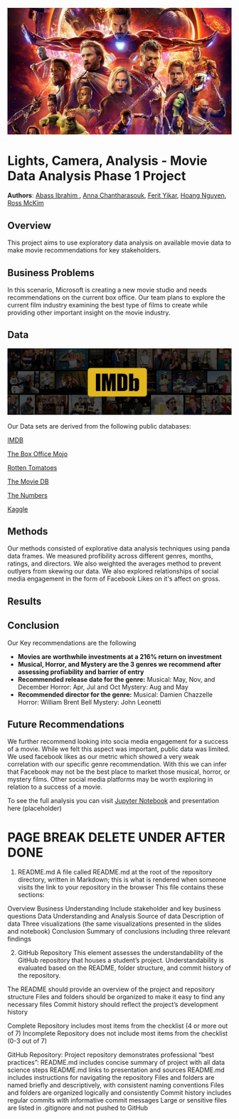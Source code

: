 ![EndGame](./images/marvel.jpg)

# Lights, Camera, Analysis -  Movie Data Analysis Phase 1 Project  

**Authors**: [Abass Ibrahim ](https://www.linkedin.com/in/abass-ibrahim/), [Anna Chantharasouk](https://www.linkedin.com/in/dchantharasouk/), [Ferit Yikar](https://www.linkedin.com/in/ferityikar/), [Hoang Nguyen](mailto:hvnguyen90@gmail.com), [Ross McKim](https://www.linkedin.com/in/ross-mckim/)


## Overview
This project aims to use exploratory data analysis on available movie data to make movie recommendations for key stakeholders. 

## Business Problems
In this scenario, Microsoft is creating a new movie studio and needs recommendations on the current box office. Our team plans to explore the current film industry examining the best type of films to create while providing other important insight on the movie industry.

## Data

![imdb](./images/imdb.jpg)

Our Data sets are derived from the following public databases:

[IMDB](https://www.imdb.com/)

[The Box Office Mojo](https://www.boxofficemojo.com/)

[Rotten Tomatoes](https://www.rottentomatoes.com/)

[The Movie DB](https://www.themoviedb.org/)

[The Numbers](https://www.the-numbers.com/)

[Kaggle](https://www.kaggle.com/carolzhangdc/imdb-5000-movie-dataset)

## Methods
Our methods consisted of explorative data analysis techniques using panda data frames. We measured profibility across different genres, months, ratings, and directors. We also weighted the averages method to prevent outlyers from skewing our data. We also explored relationships of social media engagement in the form of Facebook Likes on it's affect on gross. 

## Results



## Conclusion
Our Key recommendations are the following
- **Movies are worthwhile investments at a 216% return on investment**
- **Musical, Horror, and Mystery are the 3 genres we recommend after assessing profiability and barrier of entry**
- **Recommended release date for the genre:**
        Musical: May, Nov,  and December
        Horror:  Apr, Jul and Oct
        Mystery:  Aug and May
- **Recommended director for the genre:**
        Musical: Damien Chazzelle
        Horror: William Brent Bell
        Mystery: John Leonetti

## Future Recommendations

We further recommend looking into socia media engagement for a success of a movie.  While we felt this aspect was important, public data was limited. We used facebook likes as our metric which showed a very weak correlation with our specific genre recommendation. With this we can infer that Facebook may not be the best place to market those musical, horror, or mystery films. Other social media platforms may be worth exploring in relation to a success of a movie.  


To see the full analysis you can visit [Jupyter Notebook](./Master%20Notebook.ipynb) and presentation here (placeholder)






# PAGE BREAK DELETE UNDER AFTER DONE

1. README.md
A file called README.md at the root of the repository directory, written in Markdown; this is what is rendered when someone visits the link to your repository in the browser
This file contains these sections:

Overview
Business Understanding
Include stakeholder and key business questions
Data Understanding and Analysis
Source of data
Description of data
Three visualizations (the same visualizations presented in the slides and notebook)
Conclusion
Summary of conclusions including three relevant findings



2. GitHub Repository
This element assesses the understandability of the GitHub repository that houses a student’s project. Understandability is evaluated based on the README, folder structure, and commit history of the repository.
 
The README should provide an overview of the project and repository structure
Files and folders should be organized to make it easy to find any necessary files
Commit history should reflect the project’s development history

Complete
Repository includes most items from the checklist (4 or more out of 7)
Incomplete
Repository does not include most items from the checklist (0-3 out of 7)

GitHub Repository: Project repository demonstrates professional “best practices”:
README.md includes concise summary of project with all data science steps
README.md links to presentation and sources
README.md includes instructions for navigating the repository
Files and folders are named briefly and descriptively, with consistent naming conventions
Files and folders are organized logically and consistently
Commit history includes regular commits with informative commit messages
Large or sensitive files are listed in .gitignore and not pushed to GitHub
 


